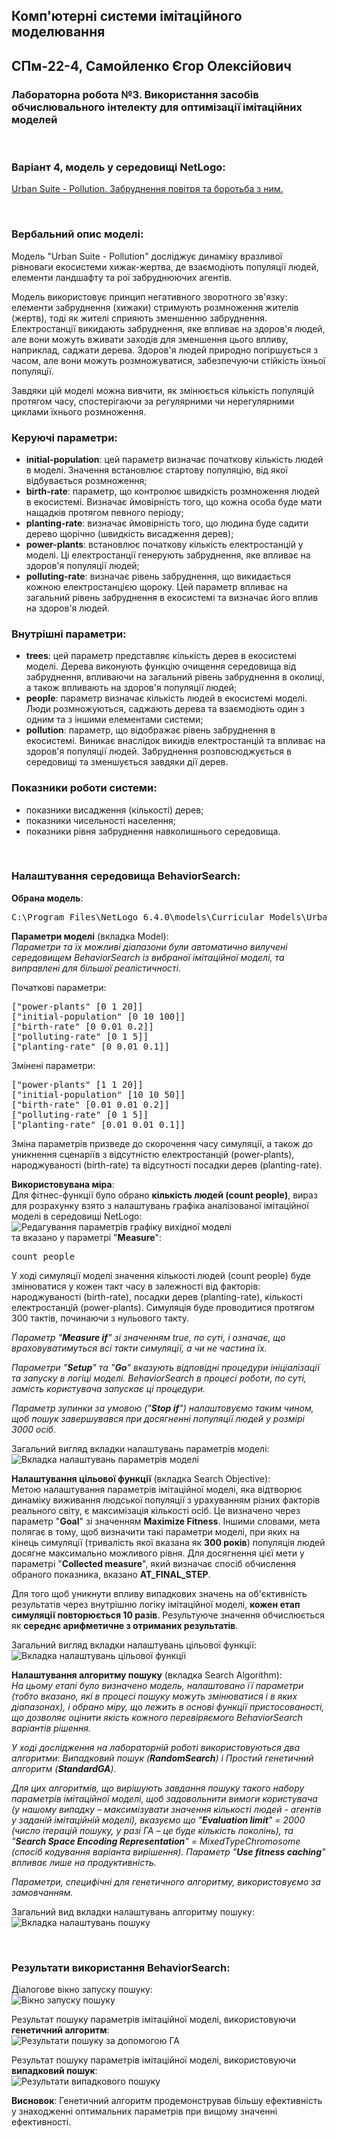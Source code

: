 ## Комп'ютерні системи імітаційного моделювання
## СПм-22-4, **Самойленко Єгор Олексійович**
### Лабораторна робота №**3**. Використання засобів обчислювального інтелекту для оптимізації імітаційних моделей

<br>

### Варіант 4, модель у середовищі NetLogo:
[Urban Suite - Pollution. Забруднення повітря та боротьба з ним.](https://www.netlogoweb.org/launch#http://www.netlogoweb.org/assets/modelslib/Curricular%20Models/Urban%20Suite/Urban%20Suite%20-%20Pollution.nlogo)

<br>

### Вербальний опис моделі:
Модель "Urban Suite - Pollution" досліджує динаміку вразливої рівноваги екосистеми хижак-жертва, де взаємодіють популяції людей, елементи ландшафту та рої забруднюючих агентів.

Модель використовує принцип негативного зворотного зв'язку: елементи забруднення (хижаки) стримують розмноження жителів (жертв), тоді як жителі сприяють зменшенню забруднення. Електростанції викидають забруднення, яке впливає на здоров'я людей, але вони можуть вживати заходів для зменшення цього впливу, наприклад, саджати дерева. Здоров'я людей природно погіршується з часом, але вони можуть розмножуватися, забезпечуючи стійкість їхньої популяції.

Завдяки цій моделі можна вивчити, як змінюється кількість популяцій протягом часу, спостерігаючи за регулярними чи нерегулярними циклами їхнього розмноження.

### Керуючі параметри:
- **initial-population**: цей параметр визначає початкову кількість людей в моделі. Значення встановлює стартову популяцію, від якої відбувається розмноження;
- **birth-rate**: параметр, що контролює швидкість розмноження людей в екосистемі. Визначає ймовірність того, що кожна особа буде мати нащадків протягом певного періоду;
- **planting-rate**: визначає ймовірність того, що людина буде садити дерево щорічно (швидкість висадження дерев);
- **power-plants**: встановлює початкову кількість електростанцій у моделі. Ці електростанції генерують забруднення, яке впливає на здоров'я популяції людей;
- **polluting-rate**: визначає рівень забруднення, що викидається кожною електростанцією щороку. Цей параметр впливає на загальний рівень забруднення в екосистемі та визначає його вплив на здоров'я людей.

### Внутрішні параметри:
- **trees**: цей параметр представляє кількість дерев в екосистемі моделі. Дерева виконують функцію очищення середовища від забруднення, впливаючи на загальний рівень забруднення в околиці, а також впливають на здоров'я популяції людей;
- **people**: параметр визначає кількість людей в екосистемі моделі. Люди розмножуються, саджають дерева та взаємодіють один з одним та з іншими елементами системи;
- **pollution**: параметр, що відображає рівень забруднення в екосистемі. Виникає внаслідок викидів електростанцій та впливає на здоров'я популяції людей. Забруднення розповсюджується в середовищі та зменшується завдяки дії дерев.

### Показники роботи системи:
- показники висадження (кількості) дерев;
- показники чисельності населення;
- показники рівня забруднення навколишнього середовища.

<br>

### Налаштування середовища BehaviorSearch:

**Обрана модель**:
<pre>
C:\Program Files\NetLogo 6.4.0\models\Curricular Models\Urban Suite\Urban Suite - Pollution.nlogo
</pre>

**Параметри моделі** (вкладка Model):  
*Параметри та їх можливі діапазони були автоматично вилучені середовищем BehaviorSearch із вибраної імітаційної моделі, та виправлені для більшої реалістичності.*

Початкові параметри:
<pre>
["power-plants" [0 1 20]]
["initial-population" [0 10 100]]
["birth-rate" [0 0.01 0.2]]
["polluting-rate" [0 1 5]]
["planting-rate" [0 0.01 0.1]]
</pre>

Змінені параметри:
<pre>
["power-plants" [1 1 20]]
["initial-population" [10 10 50]]
["birth-rate" [0.01 0.01 0.2]]
["polluting-rate" [0 1 5]]
["planting-rate" [0.01 0.01 0.1]]
</pre>

Зміна параметрів призведе до скорочення часу симуляції, а також до уникнення сценаріїв з відсутністю електростанцій (power-plants), народжуваності (birth-rate) та відсутності посадки дерев (planting-rate).

**Використовувана міра**:  
Для фітнес-функції було обрано **кількість людей (count people)**, вираз для розрахунку взято з налаштувань графіка аналізованої імітаційної моделі в середовищі NetLogo:  
![Редагування параметрів графіку вихідної моделі](measure.png)  
та вказано у параметрі "**Measure**":
<pre>
count people
</pre>

У ході симуляції моделі значення кількості людей (count people) буде змінюватися у кожен такт часу в залежності від факторів: народжуваності (birth-rate), посадки дерев (planting-rate), кількості електростанцій (power-plants). Симуляція буде проводитися протягом 300 тактів, починаючи з нульового такту.

*Параметр "**Measure if**" зі значенням true, по суті, і означає, що враховуватимуться всі такти симуляції, а чи не частина їх.*

*Параметри "**Setup**" та "**Go**" вказують відповідні процедури ініціалізації та запуску в логіці моделі. BehaviorSearch в процесі роботи, по суті, замість користувача запускає ці процедури.*

*Параметр зупинки за умовою ("**Stop if**") налаштовуємо таким чином, щоб пошук завершувався при досягненні популяції людей у розмірі 3000 осіб.*

Загальний вигляд вкладки налаштувань параметрів моделі:  
![Вкладка налаштувань параметрів моделі](model.png)

**Налаштування цільової функції** (вкладка Search Objective):  
Метою налаштування параметрів імітаційної моделі, яка відтворює динаміку виживання людської популяції з урахуванням різних факторів реального світу, є максимізація кількості осіб. Це визначено через параметр "**Goal**" зі значенням **Maximize Fitness**. Іншими словами, мета полягає в тому, щоб визначити такі параметри моделі, при яких на кінець симуляції (тривалість якої вказана як **300 років**) популяція людей досягне максимально можливого рівня. Для досягнення цієї мети у параметрі "**Collected measure**", який визначає спосіб обчислення обраного показника, вказано **AT_FINAL_STEP**.

Для того щоб уникнути впливу випадкових значень на об'єктивність результатів через внутрішню логіку імітаційної моделі, **кожен етап симуляції повторюється 10 разів**. Результуюче значення обчислюється як **середнє арифметичне з отриманих результатів**.

Загальний вигляд вкладки налаштувань цільової функції:  
![Вкладка налаштувань цільової функції](s_obj.png)

**Налаштування алгоритму пошуку** (вкладка Search Algorithm):  
*На цьому етапі було визначено модель, налаштовано її параметри (тобто вказано, які в процесі пошуку можуть змінюватися і в яких діапазонах), і обрано міру, що лежить в основі функції пристосованості, що дозволяє оцінити якість кожного перевіряємого BehaviorSearch варіантів рішення.*

*У ході дослідження на лабораторній роботі використовуються два алгоритми: Випадковий пошук (**RandomSearch**) і Простий генетичний алгоритм (**StandardGA**).*

*Для цих алгоритмів, що вирішують завдання пошуку такого набору параметрів імітаційної моделі, щоб задовольнити вимоги користувача (у нашому випадку – максимізувати значення кількості людей - агентів у заданій імітаційній моделі), вказуємо що "**Evaluation limit**" = 2000 (число ітерацій пошуку, у разі ГА – це буде кількість поколінь), та "**Search Space Encoding Representation**" = MixedTypeChromosome (спосіб кодування варіанта вирішення). Параметр "**Use fitness caching**" впливає лише на продуктивність.*

*Параметри, специфічні для генетичного алгоритму, використовуємо за замовчанням.*

Загальний вид вкладки налаштувань алгоритму пошуку:
![Вкладка налаштувань пошуку](param.png)

<br>

### Результати використання BehaviorSearch:
Діалогове вікно запуску пошуку:  
![Вікно запуску пошуку](search.png)

Результат пошуку параметрів імітаційної моделі, використовуючи **генетичний алгоритм**:  
![Результати пошуку за допомогою ГА](res1.png)

Результат пошуку параметрів імітаційної моделі, використовуючи **випадковий пошук**:  
![Результати випадкового пошуку](res2.png)

**Висновок**:
Генетичний алгоритм продемонстрував більшу ефективність у знаходженні оптимальних параметрів при вищому значенні ефективності.